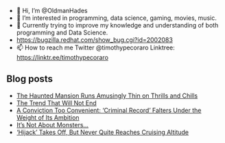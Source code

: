 - 👋 Hi, I’m @OldmanHades
- 👀 I’m interested in programming, data science, gaming, movies, music.
- 🌱 Currently trying to improve my knowledge and understanding of both programming and Data Science.
- https://bugzilla.redhat.com/show_bug.cgi?id=2002083
- 📫 How to reach me Twitter @timothypecoraro
Linktree: https://linktr.ee/timothypecoraro

## Blog posts
<!-- BLOG-POST-LIST:START -->
- [The Haunted Mansion Runs Amusingly Thin on Thrills and Chills](https://medium.com/@timothypecoraro/the-haunted-mansion-runs-amusingly-thin-on-thrills-and-chills-8f8eabff8bdd?source=rss-5097f5c9b801------2)
- [The Trend That Will Not End](https://medium.com/@timothypecoraro/the-trend-that-will-not-end-31dcf1833570?source=rss-5097f5c9b801------2)
- [A Conviction Too Convenient: ‘Criminal Record’ Falters Under the Weight of Its Ambition](https://medium.com/@timothypecoraro/a-conviction-too-convenient-criminal-record-falters-under-the-weight-of-its-ambition-b132e17402c6?source=rss-5097f5c9b801------2)
- [It’s Not About Monsters…](https://medium.com/@timothypecoraro/its-not-about-monsters-62db7923b4fa?source=rss-5097f5c9b801------2)
- [‘Hijack’ Takes Off, But Never Quite Reaches Cruising Altitude](https://medium.com/@timothypecoraro/hijack-takes-off-but-never-quite-reaches-cruising-altitude-84377618e969?source=rss-5097f5c9b801------2)
<!-- BLOG-POST-LIST:END -->
